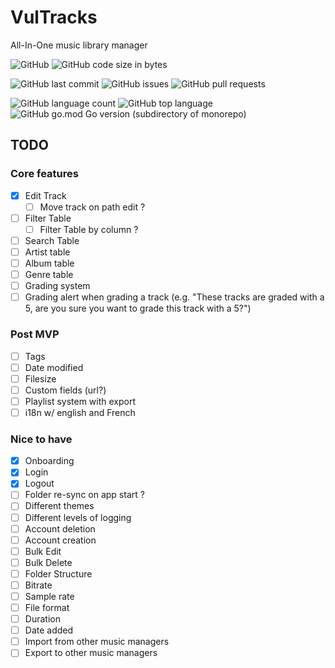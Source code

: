 # VulTracks
All-In-One music library manager

![GitHub](https://img.shields.io/github/license/Millefeuille42/VulTracks)
![GitHub code size in bytes](https://img.shields.io/github/languages/code-size/Millefeuille42/VulTracks)

![GitHub last commit](https://img.shields.io/github/last-commit/Millefeuille42/VulTracks)
![GitHub issues](https://img.shields.io/github/issues/Millefeuille42/VulTracks)
![GitHub pull requests](https://img.shields.io/github/issues-pr/Millefeuille42/VulTracks)

![GitHub language count](https://img.shields.io/github/languages/count/Millefeuille42/VulTracks)
![GitHub top language](https://img.shields.io/github/languages/top/Millefeuille42/Vultracks)
![GitHub go.mod Go version (subdirectory of monorepo)](https://img.shields.io/github/go-mod/go-version/Millefeuille42/VulTracks?filename=go.mod&label=go%20version)


## TODO

### Core features

- [x] Edit Track
    - [ ] Move track on path edit ?
- [ ] Filter Table
    - [ ] Filter Table by column ?
- [ ] Search Table
- [ ] Artist table
- [ ] Album table
- [ ] Genre table
- [ ] Grading system
- [ ] Grading alert when grading a track (e.g. "These tracks are graded with a 5, are you sure you want to grade this track with a 5?")

### Post MVP
- [ ] Tags
- [ ] Date modified
- [ ] Filesize
- [ ] Custom fields (url?)
- [ ] Playlist system with export
- [ ] i18n w/ english and French

### Nice to have

- [x] Onboarding
- [x] Login
- [x] Logout
- [ ] Folder re-sync on app start ?
- [ ] Different themes
- [ ] Different levels of logging
- [ ] Account deletion
- [ ] Account creation
- [ ] Bulk Edit
- [ ] Bulk Delete
- [ ] Folder Structure
- [ ] Bitrate
- [ ] Sample rate
- [ ] File format
- [ ] Duration
- [ ] Date added
- [ ] Import from other music managers
- [ ] Export to other music managers
